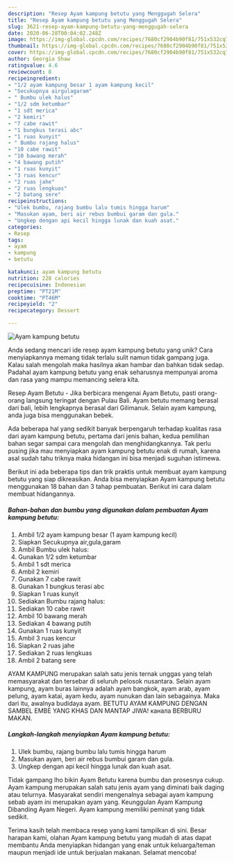 ```yaml
---
description: "Resep Ayam kampung betutu yang Menggugah Selera"
title: "Resep Ayam kampung betutu yang Menggugah Selera"
slug: 3621-resep-ayam-kampung-betutu-yang-menggugah-selera
date: 2020-06-28T00:04:02.248Z
image: https://img-global.cpcdn.com/recipes/7680cf2904b90f81/751x532cq70/ayam-kampung-betutu-foto-resep-utama.jpg
thumbnail: https://img-global.cpcdn.com/recipes/7680cf2904b90f81/751x532cq70/ayam-kampung-betutu-foto-resep-utama.jpg
cover: https://img-global.cpcdn.com/recipes/7680cf2904b90f81/751x532cq70/ayam-kampung-betutu-foto-resep-utama.jpg
author: Georgia Shaw
ratingvalue: 4.6
reviewcount: 8
recipeingredient:
- "1/2 ayam kampung besar 1 ayam kampung kecil"
- "Secukupnya airgulagaram"
- " Bumbu ulek halus"
- "1/2 sdm ketumbar"
- "1 sdt merica"
- "2 kemiri"
- "7 cabe rawit"
- "1 bungkus terasi abc"
- "1 ruas kunyit"
- " Bumbu rajang halus"
- "10 cabe rawit"
- "10 bawang merah"
- "4 bawang putih"
- "1 ruas kunyit"
- "3 ruas kencur"
- "2 ruas jahe"
- "2 ruas lengkuas"
- "2 batang sere"
recipeinstructions:
- "Ulek bumbu, rajang bumbu lalu tumis hingga harum"
- "Masukan ayam, beri air rebus bumbui garam dan gula."
- "Ungkep dengan api kecil hingga lunak dan kuah asat."
categories:
- Resep
tags:
- ayam
- kampung
- betutu

katakunci: ayam kampung betutu 
nutrition: 228 calories
recipecuisine: Indonesian
preptime: "PT21M"
cooktime: "PT46M"
recipeyield: "2"
recipecategory: Dessert

---
```



![Ayam kampung betutu](https://img-global.cpcdn.com/recipes/7680cf2904b90f81/751x532cq70/ayam-kampung-betutu-foto-resep-utama.jpg)

Anda sedang mencari ide resep ayam kampung betutu yang unik? Cara menyiapkannya memang tidak terlalu sulit namun tidak gampang juga. Kalau salah mengolah maka hasilnya akan hambar dan bahkan tidak sedap. Padahal ayam kampung betutu yang enak seharusnya mempunyai aroma dan rasa yang mampu memancing selera kita.

Resep Ayam Betutu - Jika berbicara mengenai Ayam Betutu, pasti orang-orang langsung teringat dengan Pulau Bali. Ayam betutu memang berasal dari bali, lebih lengkapnya berasal dari Gilimanuk. Selain ayam kampung, anda juga bisa menggunakan bebek.

Ada beberapa hal yang sedikit banyak berpengaruh terhadap kualitas rasa dari ayam kampung betutu, pertama dari jenis bahan, kedua pemilihan bahan segar sampai cara mengolah dan menghidangkannya. Tak perlu pusing jika mau menyiapkan ayam kampung betutu enak di rumah, karena asal sudah tahu triknya maka hidangan ini bisa menjadi suguhan istimewa.


Berikut ini ada beberapa tips dan trik praktis untuk membuat ayam kampung betutu yang siap dikreasikan. Anda bisa menyiapkan Ayam kampung betutu menggunakan 18 bahan dan 3 tahap pembuatan. Berikut ini cara dalam membuat hidangannya.

<!--inarticleads1-->

##### Bahan-bahan dan bumbu yang digunakan dalam pembuatan Ayam kampung betutu:

1. Ambil 1/2 ayam kampung besar (1 ayam kampung kecil)
1. Siapkan Secukupnya air,gula,garam
1. Ambil  Bumbu ulek halus:
1. Gunakan 1/2 sdm ketumbar
1. Ambil 1 sdt merica
1. Ambil 2 kemiri
1. Gunakan 7 cabe rawit
1. Gunakan 1 bungkus terasi abc
1. Siapkan 1 ruas kunyit
1. Sediakan  Bumbu rajang halus:
1. Sediakan 10 cabe rawit
1. Ambil 10 bawang merah
1. Sediakan 4 bawang putih
1. Gunakan 1 ruas kunyit
1. Ambil 3 ruas kencur
1. Siapkan 2 ruas jahe
1. Sediakan 2 ruas lengkuas
1. Ambil 2 batang sere


AYAM KAMPUNG merupakan salah satu jenis ternak unggas yang telah memasyarakat dan tersebar di seluruh pelosok nusantara. Selain ayam kampung, ayam buras lainnya adalah ayam bangkok, ayam arab, ayam pelung, ayam katai, ayam kedu, ayam nunukan dan lain sebagainya. Maka dari itu, awalnya budidaya ayam. BETUTU AYAM KAMPUNG DENGAN SAMBEL EMBE YANG KHAS DAN MANTAP JIWA! канала BERBURU MAKAN. 

<!--inarticleads2-->

##### Langkah-langkah menyiapkan Ayam kampung betutu:

1. Ulek bumbu, rajang bumbu lalu tumis hingga harum
1. Masukan ayam, beri air rebus bumbui garam dan gula.
1. Ungkep dengan api kecil hingga lunak dan kuah asat.


Tidak gampang lho bikin Ayam Betutu karena bumbu dan prosesnya cukup. Ayam kampung merupakan salah satu jenis ayam yang diminati baik daging atau telurnya. Masyarakat sendiri mengenalnya sebagai ayam kampung sebab ayam ini merupakan ayam yang. Keunggulan Ayam Kampung Dibanding Ayam Negeri. Ayam kampung memiliki peminat yang tidak sedikit. 

Terima kasih telah membaca resep yang kami tampilkan di sini. Besar harapan kami, olahan Ayam kampung betutu yang mudah di atas dapat membantu Anda menyiapkan hidangan yang enak untuk keluarga/teman maupun menjadi ide untuk berjualan makanan. Selamat mencoba!
